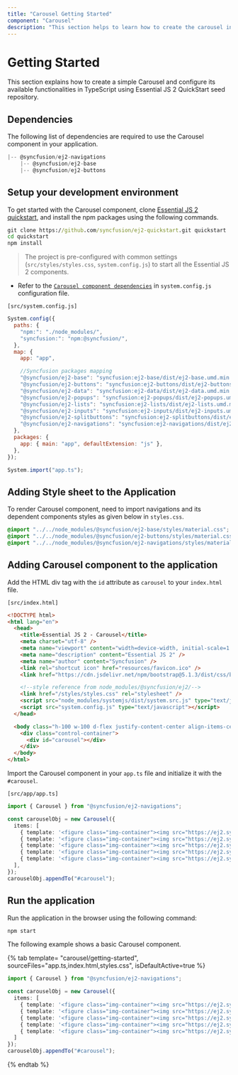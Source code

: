 ```yaml
---
title: "Carousel Getting Started"
component: "Carousel"
description: "This section helps to learn how to create the carousel in HTML5 JavaScript application with its basic features in step-by-step procedure."
---
```


# Getting Started

This section explains how to create a simple Carousel and configure its available functionalities in TypeScript using Essential JS 2 QuickStart seed repository.

## Dependencies

The following list of dependencies are required to use the Carousel component in your application.

```js
|-- @syncfusion/ej2-navigations
    |-- @syncfusion/ej2-base
    |-- @syncfusion/ej2-buttons
```

## Setup your development environment

To get started with the Carousel component, clone [Essential JS 2 quickstart](https://github.com/syncfusion/ej2-quickstart), and install the npm packages using the following commands.

```cmd
git clone https://github.com/syncfusion/ej2-quickstart.git quickstart
cd quickstart
npm install
```

> The project is pre-configured with common settings (`src/styles/styles.css`, `system.config.js`)
to start all the Essential JS 2 components.

* Refer to the [`Carousel component dependencies`](./getting-started#dependencies) in `system.config.js` configuration file.

`[src/system.config.js]`

```js
System.config({
  paths: {
    "npm:": "./node_modules/",
    "syncfusion:": "npm:@syncfusion/",
  },
  map: {
    app: "app",

    //Syncfusion packages mapping
    "@syncfusion/ej2-base": "syncfusion:ej2-base/dist/ej2-base.umd.min.js",
    "@syncfusion/ej2-buttons": "syncfusion:ej2-buttons/dist/ej2-buttons.umd.min.js",
    "@syncfusion/ej2-data": "syncfusion:ej2-data/dist/ej2-data.umd.min.js",
    "@syncfusion/ej2-popups": "syncfusion:ej2-popups/dist/ej2-popups.umd.min.js",
    "@syncfusion/ej2-lists": "syncfusion:ej2-lists/dist/ej2-lists.umd.min.js",
    "@syncfusion/ej2-inputs": "syncfusion:ej2-inputs/dist/ej2-inputs.umd.min.js",
    "@syncfusion/ej2-splitbuttons": "syncfusion:ej2-splitbuttons/dist/ej2-splitbuttons.umd.min.js",
    "@syncfusion/ej2-navigations": "syncfusion:ej2-navigations/dist/ej2-navigations.umd.min.js",
  },
  packages: {
    app: { main: "app", defaultExtension: "js" },
  },
});

System.import("app.ts");
```

## Adding Style sheet to the Application

To render Carousel component, need to import navigations and its dependent components styles as given below in `styles.css`.

```css
@import "../../node_modules/@syncfusion/ej2-base/styles/material.css";
@import "../../node_modules/@syncfusion/ej2-buttons/styles/material.css";
@import "../../node_modules/@syncfusion/ej2-navigations/styles/material.css";
```

## Adding Carousel component to the application

Add the HTML div tag with the `id` attribute as `carousel` to your `index.html` file.

`[src/index.html]`

```html
<!DOCTYPE html>
<html lang="en">
  <head>
    <title>Essential JS 2 - Carousel</title>
    <meta charset="utf-8" />
    <meta name="viewport" content="width=device-width, initial-scale=1.0, user-scalable=no" />
    <meta name="description" content="Essential JS 2" />
    <meta name="author" content="Syncfusion" />
    <link rel="shortcut icon" href="resources/favicon.ico" />
    <link href="https://cdn.jsdelivr.net/npm/bootstrap@5.1.3/dist/css/bootstrap.min.css" rel="stylesheet" />

    <!--style reference from node_modules/@syncfusion/ej2/-->
    <link href="/styles/styles.css" rel="stylesheet" />
    <script src="node_modules/systemjs/dist/system.src.js" type="text/javascript"></script>
    <script src="system.config.js" type="text/javascript"></script>
  </head>

  <body class="h-100 w-100 d-flex justify-content-center align-items-center">
    <div class="control-container">
      <div id="carousel"></div>
    </div>
  </body>
</html>
```

Import the Carousel component in your `app.ts` file and initialize it with the `#carousel`.

`[src/app/app.ts]`

```typescript
import { Carousel } from "@syncfusion/ej2-navigations";

const carouselObj = new Carousel({
  items: [
    { template: '<figure class="img-container"><img src="https://ej2.syncfusion.com/products/images/carousel/cardinal.png" alt="cardinal" style="height:100%;width:100%;" /><figcaption class="img-caption">Cardinal</figcaption></figure>' },
    { template: '<figure class="img-container"><img src="https://ej2.syncfusion.com/products/images/carousel/hunei.png" alt="kingfisher" style="height:100%;width:100%;" /><figcaption class="img-caption">Kingfisher</figcaption></figure>' },
    { template: '<figure class="img-container"><img src="https://ej2.syncfusion.com/products/images/carousel/costa-rica.png" alt="keel-billed-toucan" style="height:100%;width:100%;" /><figcaption class="img-caption">Keel-billed-toucan</figcaption></figure>' },
    { template: '<figure class="img-container"><img src="https://ej2.syncfusion.com/products/images/carousel/kaohsiung.png" alt="yellow-warbler" style="height:100%;width:100%;" /><figcaption class="img-caption">Yellow-warbler</figcaption></figure>' },
    { template: '<figure class="img-container"><img src="https://ej2.syncfusion.com/products/images/carousel/bee-eater.png" alt="bee-eater" style="height:100%;width:100%;" /><figcaption class="img-caption">Bee-eater</figcaption></figure>' }
  ],
});
carouselObj.appendTo("#carousel");
```

## Run the application

Run the application in the browser using the following command:

```cmd
npm start
```

The following example shows a basic Carousel component.

{% tab template= "carousel/getting-started", sourceFiles="app.ts,index.html,styles.css", isDefaultActive=true %}

```typescript
import { Carousel } from "@syncfusion/ej2-navigations";

const carouselObj = new Carousel({
  items: [
    { template: '<figure class="img-container"><img src="https://ej2.syncfusion.com/products/images/carousel/cardinal.png" alt="cardinal" style="height:100%;width:100%;" /><figcaption class="img-caption">Cardinal</figcaption></figure>' },
    { template: '<figure class="img-container"><img src="https://ej2.syncfusion.com/products/images/carousel/hunei.png" alt="kingfisher" style="height:100%;width:100%;" /><figcaption class="img-caption">Kingfisher</figcaption></figure>' },
    { template: '<figure class="img-container"><img src="https://ej2.syncfusion.com/products/images/carousel/costa-rica.png" alt="keel-billed-toucan" style="height:100%;width:100%;" /><figcaption class="img-caption">Keel-billed-toucan</figcaption></figure>' },
    { template: '<figure class="img-container"><img src="https://ej2.syncfusion.com/products/images/carousel/kaohsiung.png" alt="yellow-warbler" style="height:100%;width:100%;" /><figcaption class="img-caption">Yellow-warbler</figcaption></figure>' },
    { template: '<figure class="img-container"><img src="https://ej2.syncfusion.com/products/images/carousel/bee-eater.png" alt="bee-eater" style="height:100%;width:100%;" /><figcaption class="img-caption">Bee-eater</figcaption></figure>' }
  ]
});
carouselObj.appendTo("#carousel");
```

{% endtab %}
